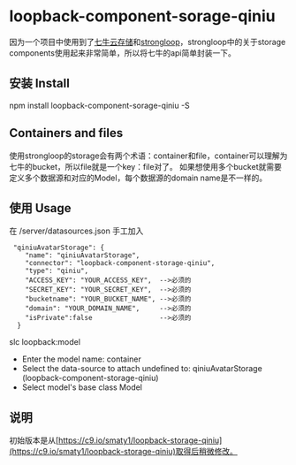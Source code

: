 # loopback-component-sorage-qiniu
因为一个项目中使用到了[七牛云存储](www.qiniu.com)和[strongloop](strongloop.com)，strongloop中的关于storage components使用起来非常简单，所以将七牛的api简单封装一下。
## 安装 Install
npm install loopback-component-sorage-qiniu -S
## Containers and files
使用strongloop的storage会有两个术语：container和file，container可以理解为七牛的bucket，所以file就是一个key：file对了。
如果想使用多个bucket就需要定义多个数据源和对应的Model，每个数据源的domain name是不一样的。

## 使用 Usage
在 /server/datasources.json 手工加入
```
 "qiniuAvatarStorage": {
    "name": "qiniuAvatarStorage",  
    "connector": "loopback-component-storage-qiniu",
    "type": "qiniu", 
    "ACCESS_KEY": "YOUR_ACCESS_KEY",  -->必须的
    "SECRET_KEY": "YOUR_SECRET_KEY",  -->必须的
    "bucketname": "YOUR_BUCKET_NAME", -->必须的
    "domain": "YOUR_DOMAIN_NAME",     -->必须的
    "isPrivate":false                 -->必须的
  }
```
slc loopback:model
* Enter the model name: container
* Select the data-source to attach undefined to: qiniuAvatarStorage (loopback-component-storage-qiniu)
* Select model's base class Model


## 说明
初始版本是从[https://c9.io/smaty1/loopback-storage-qiniu](https://c9.io/smaty1/loopback-storage-qiniu)取得后稍微修改。